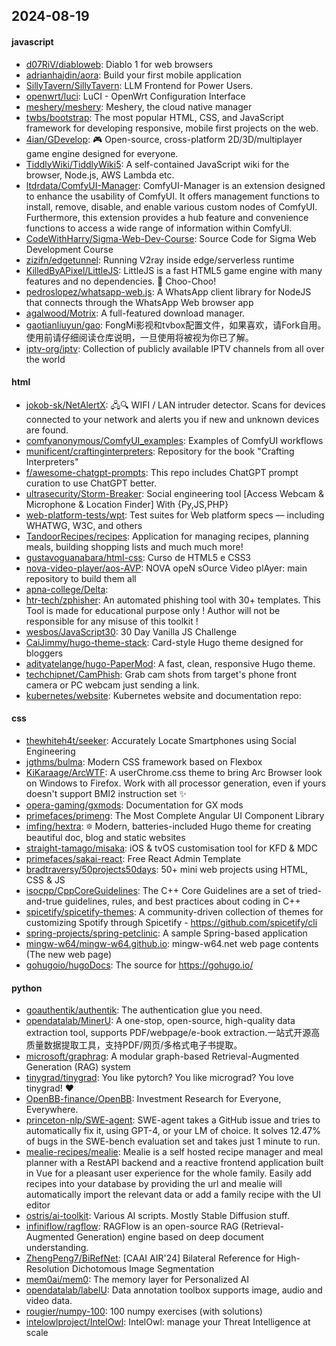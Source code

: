 ## 2024-08-19

#### javascript
* [d07RiV/diabloweb](https://github.com/d07RiV/diabloweb): Diablo 1 for web browsers
* [adrianhajdin/aora](https://github.com/adrianhajdin/aora): Build your first mobile application
* [SillyTavern/SillyTavern](https://github.com/SillyTavern/SillyTavern): LLM Frontend for Power Users.
* [openwrt/luci](https://github.com/openwrt/luci): LuCI - OpenWrt Configuration Interface
* [meshery/meshery](https://github.com/meshery/meshery): Meshery, the cloud native manager
* [twbs/bootstrap](https://github.com/twbs/bootstrap): The most popular HTML, CSS, and JavaScript framework for developing responsive, mobile first projects on the web.
* [4ian/GDevelop](https://github.com/4ian/GDevelop): 🎮 Open-source, cross-platform 2D/3D/multiplayer game engine designed for everyone.
* [TiddlyWiki/TiddlyWiki5](https://github.com/TiddlyWiki/TiddlyWiki5): A self-contained JavaScript wiki for the browser, Node.js, AWS Lambda etc.
* [ltdrdata/ComfyUI-Manager](https://github.com/ltdrdata/ComfyUI-Manager): ComfyUI-Manager is an extension designed to enhance the usability of ComfyUI. It offers management functions to install, remove, disable, and enable various custom nodes of ComfyUI. Furthermore, this extension provides a hub feature and convenience functions to access a wide range of information within ComfyUI.
* [CodeWithHarry/Sigma-Web-Dev-Course](https://github.com/CodeWithHarry/Sigma-Web-Dev-Course): Source Code for Sigma Web Development Course
* [zizifn/edgetunnel](https://github.com/zizifn/edgetunnel): Running V2ray inside edge/serverless runtime
* [KilledByAPixel/LittleJS](https://github.com/KilledByAPixel/LittleJS): LittleJS is a fast HTML5 game engine with many features and no dependencies. 🚂 Choo-Choo!
* [pedroslopez/whatsapp-web.js](https://github.com/pedroslopez/whatsapp-web.js): A WhatsApp client library for NodeJS that connects through the WhatsApp Web browser app
* [agalwood/Motrix](https://github.com/agalwood/Motrix): A full-featured download manager.
* [gaotianliuyun/gao](https://github.com/gaotianliuyun/gao): FongMi影视和tvbox配置文件，如果喜欢，请Fork自用。使用前请仔细阅读仓库说明，一旦使用将被视为你已了解。
* [iptv-org/iptv](https://github.com/iptv-org/iptv): Collection of publicly available IPTV channels from all over the world

#### html
* [jokob-sk/NetAlertX](https://github.com/jokob-sk/NetAlertX): 🖧🔍 WIFI / LAN intruder detector. Scans for devices connected to your network and alerts you if new and unknown devices are found.
* [comfyanonymous/ComfyUI_examples](https://github.com/comfyanonymous/ComfyUI_examples): Examples of ComfyUI workflows
* [munificent/craftinginterpreters](https://github.com/munificent/craftinginterpreters): Repository for the book "Crafting Interpreters"
* [f/awesome-chatgpt-prompts](https://github.com/f/awesome-chatgpt-prompts): This repo includes ChatGPT prompt curation to use ChatGPT better.
* [ultrasecurity/Storm-Breaker](https://github.com/ultrasecurity/Storm-Breaker): Social engineering tool [Access Webcam & Microphone & Location Finder] With {Py,JS,PHP}
* [web-platform-tests/wpt](https://github.com/web-platform-tests/wpt): Test suites for Web platform specs — including WHATWG, W3C, and others
* [TandoorRecipes/recipes](https://github.com/TandoorRecipes/recipes): Application for managing recipes, planning meals, building shopping lists and much much more!
* [gustavoguanabara/html-css](https://github.com/gustavoguanabara/html-css): Curso de HTML5 e CSS3
* [nova-video-player/aos-AVP](https://github.com/nova-video-player/aos-AVP): NOVA opeN sOurce Video plAyer: main repository to build them all
* [apna-college/Delta](https://github.com/apna-college/Delta): 
* [htr-tech/zphisher](https://github.com/htr-tech/zphisher): An automated phishing tool with 30+ templates. This Tool is made for educational purpose only ! Author will not be responsible for any misuse of this toolkit !
* [wesbos/JavaScript30](https://github.com/wesbos/JavaScript30): 30 Day Vanilla JS Challenge
* [CaiJimmy/hugo-theme-stack](https://github.com/CaiJimmy/hugo-theme-stack): Card-style Hugo theme designed for bloggers
* [adityatelange/hugo-PaperMod](https://github.com/adityatelange/hugo-PaperMod): A fast, clean, responsive Hugo theme.
* [techchipnet/CamPhish](https://github.com/techchipnet/CamPhish): Grab cam shots from target's phone front camera or PC webcam just sending a link.
* [kubernetes/website](https://github.com/kubernetes/website): Kubernetes website and documentation repo:

#### css
* [thewhiteh4t/seeker](https://github.com/thewhiteh4t/seeker): Accurately Locate Smartphones using Social Engineering
* [jgthms/bulma](https://github.com/jgthms/bulma): Modern CSS framework based on Flexbox
* [KiKaraage/ArcWTF](https://github.com/KiKaraage/ArcWTF): A userChrome.css theme to bring Arc Browser look on Windows to Firefox. Work with all processor generation, even if yours doesn't support BMI2 instruction set ✨
* [opera-gaming/gxmods](https://github.com/opera-gaming/gxmods): Documentation for GX mods
* [primefaces/primeng](https://github.com/primefaces/primeng): The Most Complete Angular UI Component Library
* [imfing/hextra](https://github.com/imfing/hextra): 🔯 Modern, batteries-included Hugo theme for creating beautiful doc, blog and static websites
* [straight-tamago/misaka](https://github.com/straight-tamago/misaka): iOS & tvOS customisation tool for KFD & MDC
* [primefaces/sakai-react](https://github.com/primefaces/sakai-react): Free React Admin Template
* [bradtraversy/50projects50days](https://github.com/bradtraversy/50projects50days): 50+ mini web projects using HTML, CSS & JS
* [isocpp/CppCoreGuidelines](https://github.com/isocpp/CppCoreGuidelines): The C++ Core Guidelines are a set of tried-and-true guidelines, rules, and best practices about coding in C++
* [spicetify/spicetify-themes](https://github.com/spicetify/spicetify-themes): A community-driven collection of themes for customizing Spotify through Spicetify - https://github.com/spicetify/cli
* [spring-projects/spring-petclinic](https://github.com/spring-projects/spring-petclinic): A sample Spring-based application
* [mingw-w64/mingw-w64.github.io](https://github.com/mingw-w64/mingw-w64.github.io): mingw-w64.net web page contents (The new web page)
* [gohugoio/hugoDocs](https://github.com/gohugoio/hugoDocs): The source for https://gohugo.io/

#### python
* [goauthentik/authentik](https://github.com/goauthentik/authentik): The authentication glue you need.
* [opendatalab/MinerU](https://github.com/opendatalab/MinerU): A one-stop, open-source, high-quality data extraction tool, supports PDF/webpage/e-book extraction.一站式开源高质量数据提取工具，支持PDF/网页/多格式电子书提取。
* [microsoft/graphrag](https://github.com/microsoft/graphrag): A modular graph-based Retrieval-Augmented Generation (RAG) system
* [tinygrad/tinygrad](https://github.com/tinygrad/tinygrad): You like pytorch? You like micrograd? You love tinygrad! ❤️
* [OpenBB-finance/OpenBB](https://github.com/OpenBB-finance/OpenBB): Investment Research for Everyone, Everywhere.
* [princeton-nlp/SWE-agent](https://github.com/princeton-nlp/SWE-agent): SWE-agent takes a GitHub issue and tries to automatically fix it, using GPT-4, or your LM of choice. It solves 12.47% of bugs in the SWE-bench evaluation set and takes just 1 minute to run.
* [mealie-recipes/mealie](https://github.com/mealie-recipes/mealie): Mealie is a self hosted recipe manager and meal planner with a RestAPI backend and a reactive frontend application built in Vue for a pleasant user experience for the whole family. Easily add recipes into your database by providing the url and mealie will automatically import the relevant data or add a family recipe with the UI editor
* [ostris/ai-toolkit](https://github.com/ostris/ai-toolkit): Various AI scripts. Mostly Stable Diffusion stuff.
* [infiniflow/ragflow](https://github.com/infiniflow/ragflow): RAGFlow is an open-source RAG (Retrieval-Augmented Generation) engine based on deep document understanding.
* [ZhengPeng7/BiRefNet](https://github.com/ZhengPeng7/BiRefNet): [CAAI AIR'24] Bilateral Reference for High-Resolution Dichotomous Image Segmentation
* [mem0ai/mem0](https://github.com/mem0ai/mem0): The memory layer for Personalized AI
* [opendatalab/labelU](https://github.com/opendatalab/labelU): Data annotation toolbox supports image, audio and video data.
* [rougier/numpy-100](https://github.com/rougier/numpy-100): 100 numpy exercises (with solutions)
* [intelowlproject/IntelOwl](https://github.com/intelowlproject/IntelOwl): IntelOwl: manage your Threat Intelligence at scale
